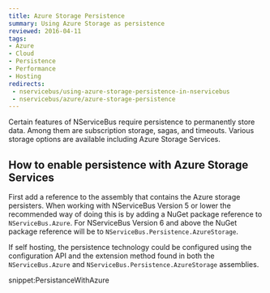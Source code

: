 ```yaml
---
title: Azure Storage Persistence
summary: Using Azure Storage as persistence
reviewed: 2016-04-11
tags:
- Azure
- Cloud
- Persistence
- Performance
- Hosting
redirects:
 - nservicebus/using-azure-storage-persistence-in-nservicebus
 - nservicebus/azure/azure-storage-persistence
---
```


Certain features of NServiceBus require persistence to permanently store data. Among them are subscription storage, sagas, and timeouts. Various storage options are available including Azure Storage Services.


## How to enable persistence with Azure Storage Services

First add a reference to the assembly that contains the Azure storage persisters. When working with NServiceBus Version 5 or lower the recommended way of doing this is by adding a NuGet package reference to `NServiceBus.Azure`. For NServiceBus Version 6 and above the NuGet package reference will be to `NServiceBus.Persistence.AzureStorage`.

If self hosting, the persistence technology could be configured using the configuration API and the extension method found in both the `NServiceBus.Azure` and `NServiceBus.Persistence.AzureStorage` assemblies.

snippet:PersistanceWithAzure

